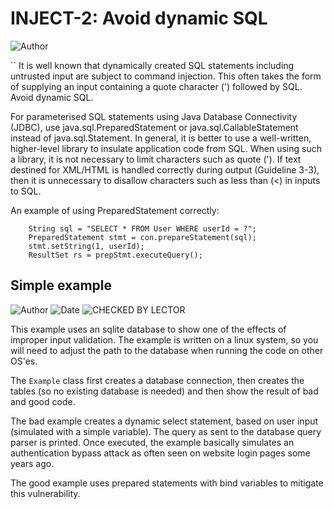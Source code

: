 # INJECT-2: Avoid dynamic SQL
![Author](https://img.shields.io/badge/Author-Oracle-blue.svg)

``
It is well known that dynamically created SQL statements including untrusted input are subject to command injection. This often takes the form of supplying an input containing a quote character (') followed by SQL. Avoid dynamic SQL.

For parameterised SQL statements using Java Database Connectivity (JDBC), use java.sql.PreparedStatement or java.sql.CallableStatement instead of java.sql.Statement. In general, it is better to use a well-written, higher-level library to insulate application code from SQL. When using such a library, it is not necessary to limit characters such as quote ('). If text destined for XML/HTML is handled correctly during output (Guideline 3-3), then it is unnecessary to disallow characters such as less than (<) in inputs to SQL.

An example of using PreparedStatement correctly:

        String sql = "SELECT * FROM User WHERE userId = ?"; 
        PreparedStatement stmt = con.prepareStatement(sql); 
        stmt.setString(1, userId); 
        ResultSet rs = prepStmt.executeQuery();

## Simple example

![Author](https://img.shields.io/badge/Author-Robin.Peiremans-blue.svg)
![Date](https://img.shields.io/badge/Date-20171129-lightgrey.svg)
![CHECKED BY LECTOR](https://img.shields.io/badge/CHECKED_BY_LECTOR-YES-green.svg)


This example uses an sqlite database to show one of the effects of improper input validation. The example is written on a linux system, so you will need to adjust the path to the database when running the code on other OS'es.

The ```Example``` class first creates a database connection, then creates the tables (so no existing database is needed) and then show the result of bad and good code.

The bad example creates a dynamic select statement, based on user input (simulated with a simple variable). The query as sent to the database query parser is printed.
Once executed, the example basically simulates an authentication bypass attack as often seen on website login pages some years ago.

The good example uses prepared statements with bind variables to mitigate this vulnerability.  